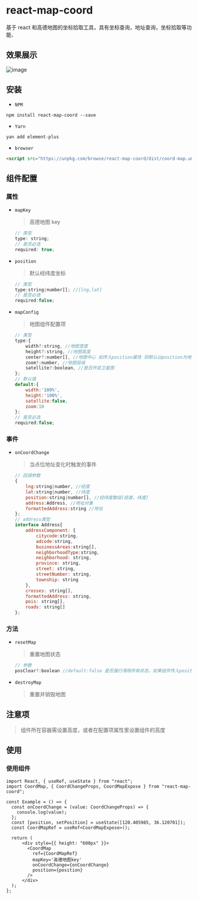 # react-map-coord

基于 react 和高德地图的坐标拾取工具，具有坐标查询，地址查询，坐标拾取等功能、

## 效果展示

![image](./src/images/example.gif)

## 安装

- `NPM`

```shell
npm install react-map-coord --save
```

- `Yarn`

```shell
yan add element-plus
```

- `browser`

```html
<script src="https://unpkg.com/browse/react-map-coord/dist/coord-map.umd.js"></script>
```

## 组件配置

### 属性

- `mapKey`

  > 高德地图 key

  ```js
  // 类型
  type: string;
  // 是否必选
  required: true;
  ```

- `position`

  > 默认经纬度坐标

  ```js
  // 类型
  type:string|number[]; //[lng,lat]
  // 是否必选
  required:false;
  ```

- `mapConfig`

  > 地图组件配置项

  ```js
  // 类型
  type:{
      width?:string, //地图宽度
      height?:string, //地图高度
      center?:number[], //地图中心 如传入position属性 则默认以position为地图中心坐标
      zoom?:number, //地图层级
      satellite?:boolean, //是否开启卫星图
  };
  // 默认值
  default:{
      width:'100%',
      height:'100%',
      satellite:false,
      zoom:10
  };
  // 是否必选
  required:false;
  ```

### 事件

- `onCoordChange`

  > 当点位地址变化时触发的事件

  ```js
  // 回调参数
  {
      lng:string|number, //经度
      lat:string|number, //纬度
      position:string|number[], //经纬度数组[经度，纬度]
      address:Address, //地址对象
      formattedAddress:string //地址
  };
  // address类型
  interface Address{
      addressComponent: {
          citycode:string,
          adcode:string,
          businessAreas:string[],
          neighborhoodType:string,
          neighborhood: string,
          province: string,
          street: string,
          streetNumber: string,
          township: string
      },
      crosses: string[],
      formattedAddress: string,
      pois: string[],
      roads: string[]
  };
  ```

### 方法

- `resetMap`

  > 重置地图状态

  ```js
  // 参数
  posClear?:boolean //default:false 是否强行清除所有状态，如果组件传入position属性，默认不重置点位及地址数据
  ```

- `destroyMap`

  > 重置并销毁地图

## 注意项

> 组件所在容器需设置高度，或者在配置项属性里设置组件的高度

## 使用

### 使用组件

```react
import React, { useRef, useState } from "react";
import CoordMap, { CoordChangeProps, CoordMapExpose } from "react-map-coord";

const Example = () => {
  const onCoordChange = (value: CoordChangeProps) => {
    console.log(value);
  };
  const [position, setPosition] = useState([120.405985, 36.120701]);
  const CoordMapRef = useRef<CoordMapExpose>();

  return (
      <div style={{ height: "600px" }}>
        <CoordMap
          ref={CoordMapRef}
          mapKey='高德地图key'
          onCoordChange={onCoordChange}
          position={position}
        />
      </div>
  );
};
```
